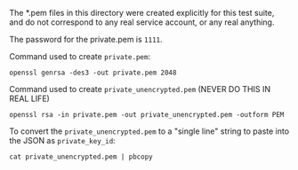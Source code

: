 The *.pem files in this directory were created explicitly for this test suite, and do not correspond to any real service account, or any real anything.

The password for the private.pem is `1111`.

Command used to create `private.pem`:
```shell
openssl genrsa -des3 -out private.pem 2048
```

Command used to create `private_unencrypted.pem` (NEVER DO THIS IN REAL LIFE)
```shell
openssl rsa -in private.pem -out private_unencrypted.pem -outform PEM
```

To convert the `private_unencrypted.pem` to a "single line" string to paste into the JSON as `private_key_id`:
```shell
cat private_unencrypted.pem | pbcopy
```
